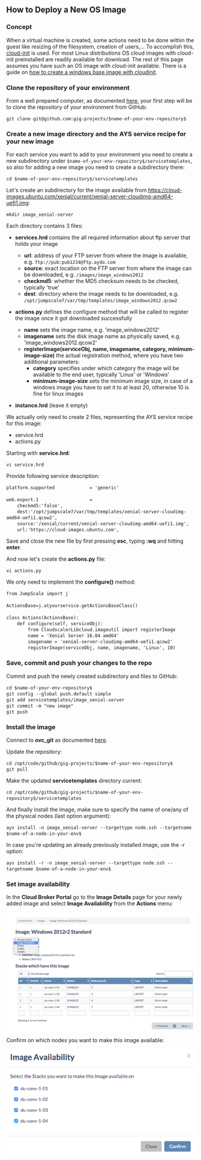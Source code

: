 ## How to Deploy a New OS Image

### Concept

When a virtual machine is created, some actions need to be done within the guest like resizing of the filesystem, creation of users,... To accomplish this, [cloud-init](https://cloudinit.readthedocs.io/en/latest/index.html) is used. For most Linux distributions OS cloud images with cloud-init preinstalled are readily available for download. The rest of this page assumes you have such an OS image with cloud-init available. There is a guide on [how to create a windows base image with cloudinit](Creating_new_Windwos_Image.md).


### Clone the repository of your environment

From a well prepared computer, as documented [here](../Connect/preparing_before_connecting.md), your first step will be to clone the repository of your environment from GitHub:

```
git clone git@github.com:gig-projects/$name-of-your-env-repository$
```

### Create a new image directory and the AYS service recipe for your new image

For each service you want to add to your environment you need to create a new subdirectory under `$name-of-your-env-repository$/servicetemplates`, so also for adding a new image you need to create a subdirectory there:

```
cd $name-of-your-env-repository$/servicetemplates
```

Let's create an subdirectory for the image available from https://cloud-images.ubuntu.com/xenial/current/xenial-server-cloudimg-amd64-uefi1.img:

```
mkdir image_xenial-server
```

Each directory contains 3 files:

- **services.hrd** contains the all required information about ftp server that holds your image

  - **url**: address of your FTP server from where the image is available, e.g. `ftp://pub:pub1234@ftp.aydo.com`
  - **source**: exact location on the FTP server from where the image can be downloaded, e.g. `/images/image_windows2012`
  - **checkmd5**: whether the MD5 checksum needs to be checked, typically 'true'
  - **dest**: directory where the image needs to be downloaded, e.g. `/opt/jumpscale7/var/tmp/templates/image_windows2012.qcow2`

- **actions.py** defines the configure method that will be called to register the image once it got downloaded successfully

  - **name** sets the image name, e.g. 'image_windows2012'
  - **imagename** sets the disk image name as physically saved, e.g. 'image_windows2012.qcow2'
  - **registerImage(serviceObj, name, imagename, category, minimum-image-size)** the actual registration method, where you have two additional parameters:
    - **category** specifies under which category the image will be available to the end user, typically 'Linux' or 'Windows'
    - **minimum-image-size** sets the minimum image size, in case of a windows image you have to set it to at least 20, otherwise 10 is fine for linux images

- **instance.hrd** (leave it empty)

We actually only need to create 2 files, representing the AYS service recipe for this image:
- service.hrd
- actions.py

Starting with **service.hrd**:

```
vi service.hrd
```

Provide following service description:

```
platform.supported             = 'generic'

web.export.1                   =
    checkmd5:'false',
    dest:'/opt/jumpscale7/var/tmp/templates/xenial-server-cloudimg-amd64-uefi1.qcow2',
    source:'/xenial/current/xenial-server-cloudimg-amd64-uefi1.img',
    url:'https://cloud-images.ubuntu.com',
```

Save and close the new file by first pressing **esc**, typing **:wq** and hitting **enter**.

And now let's create the **actions.py** file:

```
vi actions.py
```

We only need to implement the **configure()** method:

```
from JumpScale import j

ActionsBase=j.atyourservice.getActionsBaseClass()

class Actions(ActionsBase):
    def configure(self, serviceObj):
        from CloudscalerLibcloud.imageutil import registerImage
        name = 'Xenial Server 16.04 amd64'
        imagename = 'xenial-server-cloudimg-amd64-uefi1.qcow2'
        registerImage(serviceObj, name, imagename, 'Linux', 10)
```

### Save, commit and push your changes to the repo

Commit and push the newly created subdirectory and files to GitHub:

```
cd $name-of-your-env-repository$
git config --global push.default simple
git add servicetemplates/image_xenial-server
git commit -m "new image"
git push
```

### Install the image

Connect to **ovc_git** as documented [here](../Connect/connect.md).

Update the repository:

```
cd /opt/code/github/gig-projects/$name-of-your-env-repository$
git pull
```

Make the updated **servicetemplates** directory current:

```
cd /opt/code/github/gig-projects/$name-of-your-env-repository$/servicetemplates
```

And finally install the image, make sure to specify the name of one/any of the physical nodes (last option argument):

```
ays install -n image_xenial-server --targettype node.ssh --targetname $name-of-a-node-in-your-env$
```

In case you're updating an already previously installed image, use the -r option:

```
ays install -r -n image_xenial-server --targettype node.ssh --targetname $name-of-a-node-in-your-env$
```


### Set image availability

In the **Cloud Broker Portal** go to the **Image Details** page for your newly added image and select **Image Availability** from the **Actions** menu:

![](ImageAvailability.png)

Confirm on which nodes you want to make this image available:

![](ImageAvailability2.png)
